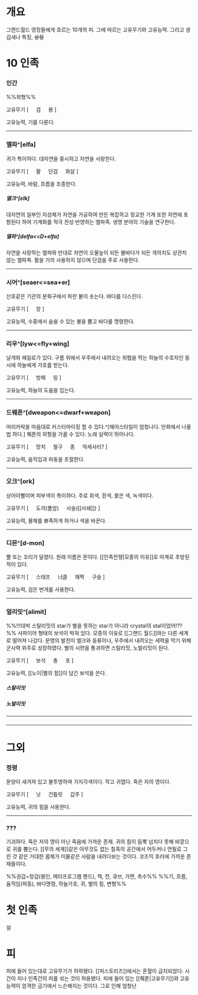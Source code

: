 # 개요
그랜드월드 영장들에게 흐르는 10개의 피.
그에 따르는 고유무기와 고유능력.
그리고 생김새나 특징, ~~상징~~

# 10 인족
### 인간

%%외형%%

고유무기 [
$\quad$검
$\quad$봉
]

고유능력, 기를 다룬다.

---
### 엘파^[elfa]

귀가 특이하다.
대자연을 중시하고 자연을 사랑한다.

고유무기 [
$\quad$활
$\quad$단검
$\quad$화살
]

고유능력, 바람, 흐름을 조종한다.

##### 엘크^[elk]
대자연의 일부인 지성체가 자연을 가공하여 만든 복잡하고 정교한 기계 또한 자연에 포함된다 하여 기계화를 적극 찬성·반영하는 엘파족. 생명 분야의 기술을 연구한다.

##### 델파^[delfa<=D+elfa]
자연을 사랑하는 엘파와 반대로 자연이 오물늪이 되든 불바다가 되든 개의치도 상관치 않는 엘파족. 활을 거의 사용하지 않으며 단검을 주로 사용한다.

---
### 시어^[seaer<=sea+er]

산호같은 기관의 분화구에서 파란 불이 솟는다.
바다를 다스린다.

고유무기 [
$\quad$창
]

고유능력, 수중에서 숨쉴 수 있는 불을 뿜고 바다를 명령한다.

---
### 리우^[lyw<=fly+wing]

날개와 헤일로가 있다.
구름 위에서 우주에서 내려오는 위협을 막는 하늘의 수호자인 동시에 하늘에게 가호를 받는다.

고유무기 [
$\quad$방패
$\quad$링
]

고유능력, 하늘의 도움을 입는다.

---
### 드웨픈^[dweapon<=dwarf+weapon]

머리카락을 마음대로 커스터마이징 할 수 있다.^[헤어스타일이 엄청나다. 만화에서 나올 법 하다.]
뤠폰의 외형을 가꿀 수 있다. 노래 실력이 뛰어나다.

고유무기 [
$\quad$망치
$\quad$철구
$\quad$종
$\quad$악세사리?
]

고유능력, 움직임과 파동을 조절한다.

---
### 오크^[ork]

상어이빨이며 피부색이 특이하다. 주로 회색, 흰색, 붉은 색, 녹색이다.

고유무기 [
$\quad$도끼(폴암)
$\quad$사슬([[사쇄]])
]

고유능력, 물체를 뾰족하게 하거나 색을 바꾼다.

---
### 디몬^[d-mon]

뿔 또는 꼬리가 달렸다.
원래 이름은 몬이다. [[인족전쟁|모종의 이유]]로 마계로 추방된 적이 있다.

고유무기 [
$\quad$스태프
$\quad$너클
$\quad$채찍
$\quad$구슬
]

고유능력, 검은 번개를 사용한다.

---
### 얼리밋^[alimit]

%%!!!대박 스탈리밋의 star가 별을 뜻하는 star가 아니라 crystal의 stal이었어!??%%
사파이어 형태의 보석이 박혀 있다.
모종의 이유로 [[그랜드 월드]]와는 다른 세계로 떨어져 나갔다. 문명의 발전이 엘크와 동류이나, 우주에서 내려오는 세력을 막기 위해 군사력 위주로 성장하였다. 별의 시련을 통과하면 스탈리밋, 노발리밋이 된다.

고유무기 [
$\quad$보석
$\quad$총
$\quad$포
]

고유능력, [[노이|별의 힘]]이 담긴 보석을 쓴다.

##### 스탈리밋

##### 노발리밋

---
### 

---
### 

# 그외

### 정령

문양이 새겨져 있고 불투명하며 가지각색이다. 작고 귀엽다.
죽은 자의 영이다.

고유무기 [
$\quad$낫
$\quad$건틀릿
$\quad$갑주
]

고유능력, 귀의 힘을 사용한다.

---
### ???
기괴하다.
죽은 자의 영이 아닌 죽음에 가까운 존재. 귀의 힘이 듬뿍 넘치다 못해 바깥으로 귀를 뿜는다.
[[무의 세계]]같은 아무것도 없는 칠흑의 공간에서 어두커니 연필로 그린 것 같은 거대한 몸체가 미물같은 사람을 내려다보는 것이다. 코즈믹 호러에 가까운 존재들이다.


%%권갑=장갑(봉인, 메타프로그램 핸드), 책, 천, 큐브, 가면, 촉수%%
%%기, 흐름, 움직임(파동), 바다명령, 하늘가호, 귀, 별의 힘, 변형%%


# 첫 인족
설

# 피
피에 들어 있는대로 고유무기가 허락됐다. [[퍼스토리즈]]에서는 혼혈이 금지되었다. 시간이 지나 인족간의 피를 섞는 것이 허용됐다. 피에 들어 있는 [[뤠폰|고유무기]]와 고유능력이 엄격한 금기에서 느슨해지는 것이다.
그로 인해 엄청난